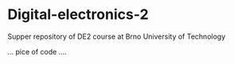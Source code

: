 # Digital-electronics-2
Supper repository of DE2 course at Brno University of Technology

...
pice of code
....
